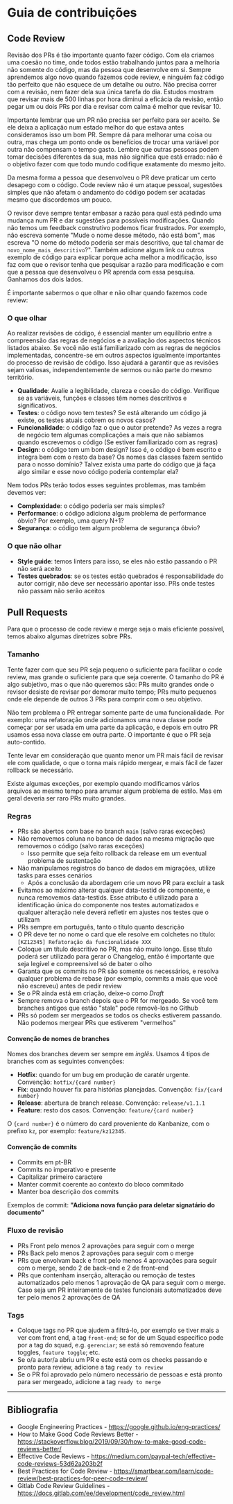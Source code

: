 # Guia de contribuições


## Code Review

Revisão dos PRs é tão importante quanto fazer código. Com ela criamos uma coesão no time, onde todos estão trabalhando juntos para a melhoria não somente do código, mas da pessoa que desenvolve em si. Sempre aprendemos algo novo quando fazemos code review, e ninguém faz código tão perfeito que não esquece de um detalhe ou outro. Não precisa correr com a revisão, nem fazer dela sua única tarefa do dia. Estudos mostram que revisar mais de 500 linhas por hora diminui a eficácia da revisão, então pegar um ou dois PRs por dia e revisar com calma é melhor que revisar 10.

Importante lembrar que um PR não precisa ser perfeito para ser aceito. Se ele deixa a aplicação num estado melhor do que estava antes consideramos isso um bom PR. Sempre dá para melhorar uma coisa ou outra, mas chega um ponto onde os benefícios de trocar uma variável por outra não compensam o tempo gasto. Lembre que outras pessoas podem tomar decisões diferentes da sua, mas não significa que está errado: não é o objetivo fazer com que todo mundo codifique exatamente do mesmo jeito.

Da mesma forma a pessoa que desenvolveu o PR deve praticar um certo desapego com o código. Code review não é um ataque pessoal, sugestões simples que não afetam o andamento do código podem ser acatadas mesmo que discordemos um pouco.

O revisor deve sempre tentar embasar a razão para qual está pedindo uma mudança num PR e dar sugestões para possíveis modificações. Quando não temos um feedback construtivo podemos ficar frustrados. Por exemplo, não escreva somente "Mude o nome desse método, não está bom", mas escreva "O nome do método poderia ser mais descritivo, que tal chamar de `novo_nome_mais_descritivo`?". Também adicione algum link ou outros exemplo de código para explicar porque acha melhor a modificação, isso faz com que o revisor tenha que pesquisar a razão para modificação e com que a pessoa que desenvolveu o PR aprenda com essa pesquisa. Ganhamos dos dois lados.

É importante sabermos o que olhar e não olhar quando fazemos code review:

### O que olhar

Ao realizar revisões de código, é essencial manter um equilíbrio entre a compreensão das regras de negócios e a avaliação dos aspectos técnicos listados abaixo. Se você não está familiarizado com as regras de negócios implementadas, concentre-se em outros aspectos igualmente importantes do processo de revisão de código. Isso ajudará a garantir que as revisões sejam valiosas, independentemente de sermos ou não parte do mesmo território.

* **Qualidade**: Avalie a legibilidade, clareza e coesão do código. Verifique se as variáveis, funções e classes têm nomes descritivos e significativos.
* **Testes**: o código novo tem testes? Se está alterando um código já existe, os testes atuais cobrem os novos casos?
* **Funcionalidade**: o código faz o que o autor pretende? As vezes a regra de negócio tem algumas complicações a mais que não sabíamos quando escrevemos o código (Se estiver familiarizado com as regras)
* **Design**: o código tem um bom design? Isso é, o código é bem escrito e integra bem com o resto da base? Os nomes das classes fazem sentido para o nosso domínio? Talvez exista uma parte do código que já faça algo similar e esse novo código poderia contemplar ela?

Nem todos PRs terão todos esses seguintes problemas, mas também devemos ver:

* **Complexidade**: o código poderia ser mais simples?
* **Performance**: o código adiciona algum problema de performance óbvio? Por exemplo, uma query N+1?
* **Segurança**: o código tem algum problema de segurança óbvio?

### O que **não** olhar

* **Style guide**: temos linters para isso, se eles não estão passando o PR não será aceito
* **Testes quebrados**: se os testes estão quebrados é responsabilidade do autor corrigir, não deve ser necessário apontar isso. PRs onde testes não passam não serão aceitos

## Pull Requests

Para que o processo de code review e merge seja o mais eficiente possível, temos abaixo algumas diretrizes sobre PRs.

### Tamanho

Tente fazer com que seu PR seja pequeno o suficiente para facilitar o code review, mas grande o suficiente para que seja coerente. O tamanho do PR é algo subjetivo, mas o que não queremos são: PRs muito grandes onde o revisor desiste de revisar por demorar muito tempo; PRs muito pequenos onde ele depende de outros 3 PRs para comprir com o seu objetivo.

Não tem problema o PR entregar somente parte de uma funcionalidade. Por exemplo: uma refatoração onde adicionamos uma nova classe pode começar por ser usada em uma parte da aplicação, e depois em outro PR usamos essa nova classe em outra parte. O importante é que o PR seja auto-contido.

Tente levar em consideração que quanto menor um PR mais fácil de revisar ele com qualidade, o que o torna mais rápido mergear, e mais fácil de fazer rollback se necessário.

Existe algumas exceções, por exemplo quando modificamos vários arquivos ao mesmo tempo para arrumar algum problema de estilo. Mas em geral deveria ser raro PRs muito grandes.

### Regras

* PRs são abertos com base no branch `main` (salvo raras exceções)
* Não removemos coluna no banco de dados na mesma migração que removemos o código (salvo raras exceções)
  * Isso permite que seja feito rollback da release em um eventual problema de sustentação
* Não manipulamos registros do banco de dados em migrações, utilize tasks para esses cenários
  * Após a conclusão da abordagem crie um novo PR para excluir a task
* Evitamos ao máximo alterar qualquer data-testid de componente, e nunca removemos data-testids. Esse atributo é utilizado para a identificação única do componente nos testes automatizados e qualquer alteração nele deverá refletir em ajustes nos testes que o utilizam 
* PRs sempre em português, tanto o título quanto descrição
* O PR deve ter no nome o card que ele resolve em colchetes no título: `[KZ12345] Refatoração da funcionalidade XXX`
* Coloque um título descritivo no PR, mas não muito longo. Esse título poderá ser utilizado para gerar o Changelog, então é importante que seja legível e compreensível só de bater o olho
* Garanta que os commits no PR são somente os necessários, e resolva qualquer problema de rebase (por exemplo, commits a mais que você não escreveu) antes de pedir review
* Se o PR ainda está em criação, deixe-o como *Draft*
* Sempre remova o branch depois que o PR for mergeado. Se você tem branches antigos que estão "stale" pode removê-los no Github
* PRs só podem ser mergeados se todos os checks estiverem passando. Não podemos mergear PRs que estiverem "vermelhos"

#### Convenção de nomes de branches

Nomes dos branches devem ser sempre em *inglês*. Usamos 4 tipos de branches com as seguintes convenções:

* **Hotfix**: quando for um bug em produção de caratér urgente. Convenção: `hotfix/{card number}`
* **Fix**: quando houver fix para histórias planejadas. Convenção: `fix/{card number}`
* **Release**: abertura de branch release. Convenção: `release/v1.1.1`
* **Feature**: resto dos casos. Convenção: `feature/{card number}`

O `{card number}` é o número do card proveniente do Kanbanize, com o prefixo `kz`, por exemplo: `feature/kz12345`.

#### Convenção de commits

- Commits em pt-BR
- Commits no imperativo e presente
- Capitalizar primeiro caractere
- Manter commit coerente ao contexto do bloco commitado
- Manter boa descrição dos commits

Exemplos de commit:
**"Adiciona nova função para deletar signatário do documento"**

### Fluxo de revisão

- PRs Front pelo menos 2 aprovações para seguir com o merge
- PRs Back pelo menos 2 aprovações para seguir com o merge
- PRs que envolvam back e front pelo menos 4 aprovações para seguir com o merge, sendo 2 de back-end e 2 de front-end
- PRs que contenham inserção, alteração ou remoção de testes automatizados pelo menos 1 aprovação de QA para seguir com o merge. Caso seja um PR inteiramente de testes funcionais automatizados deve ter pelo menos 2 aprovações de QA

### Tags

* Coloque tags no PR que ajudem a filtrá-lo, por exemplo se tiver mais a ver com front end, a tag `front-end`; se for de um Squad específico pode por a tag do squad, e.g. `gerenciar`; se está só removendo feature toggles, `feature toggle`; etc.
* Se o/a autor/a abriu um PR e este está com os checks passando e pronto para review, adicione a tag `ready to review`
* Se o PR foi aprovado pelo número necessário de pessoas e está pronto para ser mergeado, adicione a tag `ready to merge`


----
## Bibliografia

* Google Engineering Practices - https://google.github.io/eng-practices/
* How to Make Good Code Reviews Better - https://stackoverflow.blog/2019/09/30/how-to-make-good-code-reviews-better/
* Effective Code Reviews - https://medium.com/paypal-tech/effective-code-reviews-53d62a203b2f
* Best Practices for Code Review - https://smartbear.com/learn/code-review/best-practices-for-peer-code-review/
* Gitlab Code Review Guidelines - https://docs.gitlab.com/ee/development/code_review.html
